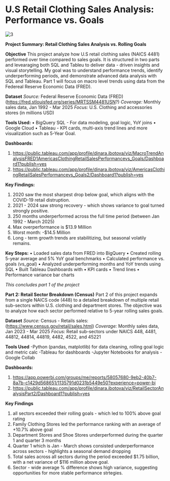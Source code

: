 # U.S Retail Clothing Sales Analysis: Performance vs. Goals

![3](https://github.com/user-attachments/assets/a88db114-711e-4299-907f-b13f5312aedd)

**Project Summary: Retail Clothing Sales Analysis vs. Rolling Goals**

**Objective**
This project analyze how U.S retail clothing sales (NAICS 4481) performed over time compared to sales goals. It is structured in two parts and levearaging both SQL and Tableu to deliver data - driven insights and visual storytelling. My goal was to understand performance trends, identify underperforming periods, and demonstrate advanced data analysis with SQL and Tableau. Part 1 will focus on macro level trends using data from the Federeal Reserve Economic Data (FRED).

**Dataset**
*Source:* Federal Reserve Economic Data (FRED) (https://fred.stlouisfed.org/series/MRTSSM4481USN?)
*Coverage:* Monthly sales data, Jan 1992 - Mar 2025
*Focus:* U.S. Clothing and accessories stores (in millions USD)

**Tools Used:**
• BigQuery SQL - For data modeling, goal logic, YoY joins
• Google Cloud
• Tableau - KPI cards, multi-axis trend lines and more visualization such as 5-Year Goal.

**Dashboards:**
1. https://public.tableau.com/app/profile/dinara.ibotova/viz/MacroTrendAnalysisFRED1AmericasClothingRetailSalesPerformancevs_Goals/Dashboard1?publish=yes
2.  https://public.tableau.com/app/profile/dinara.ibotova/viz/AmericasClothingRetailSalesPerformancevs_Goals2/Dashboard1?publish=yes

**Key Findings:**
1. 2020 saw the most sharpest drop below goal, which aligns with the COVID-19 retail distruption.
2. 2021 - 2024 saw strong recovery - which shows variance to goal turned strongly positive.
3. 250 months underperformed across the full time period (between Jan 1992 - March 2025)
4. Max overperformance is $13.9 Million
5. Worst month: -$14.5 Million
6. Long - term growth trends are stabilitizing, but seasonal volatily remains.

**Key Steps:**
• Loaded sales data from FRED into BigQuery
• Created rolling 5-year average and 5% YoY goal benchmarks
• Calculated performance vs. goals (vs_goal)
• Analyzed underperforming months and YoY trends using SQL
• Built Tableau Dashboards with 
     • KPI cards
     • Trend lines
     • Performance variance bar charts

*This concludes part 1 of the project*

**Part 2: Retail Sector Breakdown (Census)**
Part 2 of this project expands from a single NAICS code (448) to a detailed breakdown of multiple retail sub-sectors within U.S. clothing and department stores. The objective was to analyze how each sector performed relative to 5-year rolling sales goals. 

**Dataset**
*Source:* Census - Retails sales: (https://www.census.gov/retail/sales.html)
*Coverage:* Monthly sales data, Jan 2023 - Mar 2025
*Focus:* Retail sub-sectors under NAICS 448, 4481, 44812, 44814, 44819, 4482, 4522, and 45221

**Tools Used**
-Python (pandas, matplotlib) for data cleaning, rolling goal logic and metric calc
-Tableau for dashboards
-Jupyter Notebooks for analysis
-Google Collab

**Dashboards:**
1. https://app.powerbi.com/groups/me/reports/58057680-9eb2-40b7-8a7b-c1429d568651/1135791d0231b5449e50?experience=power-bi
2. https://public.tableau.com/app/profile/dinara.ibotova/viz/RetailSectorAnalysisPart2/Dashboard1?publish=yes

**Key Findings**
1. all sectors exceeded their rolling goals - which led to 100% above goal rating
2. Family Clothing Stores led the performance ranking with an average of +10.7% above goal
3. Department Stores and Shoe Stores underperformed during the quarter 1 and quarter 3 months
4. Quarter 1 which is Jan - March shows consisted underperformance across sectors - highlights a seasonal demand dropping
5. Total sales across all sectors during the period exceeded $1.75 billion, with a net variance of $116 million above goal.
6. Sector - wide average % difference shows high variance, suggesting opportunities for more stable performance strtegies.
   


